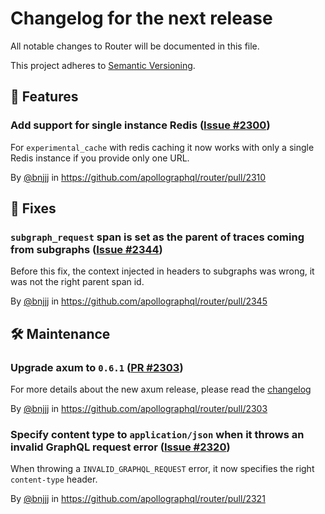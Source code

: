 # Changelog for the next release

All notable changes to Router will be documented in this file.

This project adheres to [Semantic Versioning](https://semver.org/spec/v2.0.0.html).

<!-- <THIS IS AN EXAMPLE, DO NOT REMOVE>

# [x.x.x] (unreleased) - 2022-mm-dd
> Important: X breaking changes below, indicated by **❗ BREAKING ❗**
## ❗ BREAKING ❗
## 🚀 Features
## 🐛 Fixes
## 🛠 Maintenance
## 📚 Documentation
## 🥼 Experimental

## Example section entry format

### Headline ([Issue #ISSUE_NUMBER](https://github.com/apollographql/router/issues/ISSUE_NUMBER))

Description! And a link to a [reference](http://url)

By [@USERNAME](https://github.com/USERNAME) in https://github.com/apollographql/router/pull/PULL_NUMBER
-->

## 🚀 Features

### Add support for single instance Redis ([Issue #2300](https://github.com/apollographql/router/issues/2300))

For `experimental_cache` with redis caching it now works with only a single Redis instance if you provide only one URL.

By [@bnjjj](https://github.com/bnjjj) in https://github.com/apollographql/router/pull/2310

## 🐛 Fixes

### `subgraph_request` span is set as the parent of traces coming from subgraphs ([Issue #2344](https://github.com/apollographql/router/issues/2344))

Before this fix, the context injected in headers to subgraphs was wrong, it was not the right parent span id.

By [@bnjjj](https://github.com/bnjjj) in https://github.com/apollographql/router/pull/2345


## 🛠 Maintenance

### Upgrade axum to `0.6.1` ([PR #2303](https://github.com/apollographql/router/pull/2303))

For more details about the new axum release, please read the [changelog](https://github.com/tokio-rs/axum/releases/tag/axum-v0.6.0)

By [@bnjjj](https://github.com/bnjjj) in https://github.com/apollographql/router/pull/2303

### Specify content type to `application/json` when it throws an invalid GraphQL request error ([Issue #2320](https://github.com/apollographql/router/issues/2320))

When throwing a `INVALID_GRAPHQL_REQUEST` error, it now specifies the right `content-type` header.

By [@bnjjj](https://github.com/bnjjj) in https://github.com/apollographql/router/pull/2321
